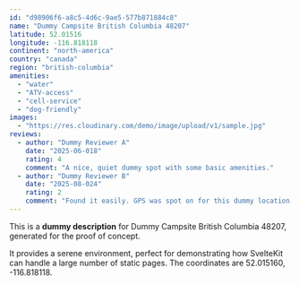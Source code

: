 ```yaml
---
id: "d98906f6-a8c5-4d6c-9ae5-577b871884c8"
name: "Dummy Campsite British Columbia 48207"
latitude: 52.01516
longitude: -116.818118
continent: "north-america"
country: "canada"
region: "british-columbia"
amenities:
  - "water"
  - "ATV-access"
  - "cell-service"
  - "dog-friendly"
images:
  - "https://res.cloudinary.com/demo/image/upload/v1/sample.jpg"
reviews:
  - author: "Dummy Reviewer A"
    date: "2025-06-018"
    rating: 4
    comment: "A nice, quiet dummy spot with some basic amenities."
  - author: "Dummy Reviewer B"
    date: "2025-08-024"
    rating: 2
    comment: "Found it easily. GPS was spot on for this dummy location."
---
```


This is a **dummy description** for Dummy Campsite British Columbia 48207, generated for the proof of concept.

It provides a serene environment, perfect for demonstrating how SvelteKit can handle a large number of static pages. The coordinates are 52.015160, -116.818118.
